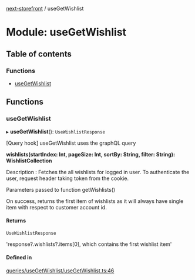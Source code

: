 [next-storefront](../README.md) / useGetWishlist

# Module: useGetWishlist

## Table of contents

### Functions

- [useGetWishlist](useGetWishlist.md#usewishlistqueries)

## Functions

### useGetWishlist

▸ **useGetWishlist**(): `UseWishlistResponse`

[Query hook] useGetWishlist uses the graphQL query

<b>wishlists(startIndex: Int, pageSize: Int, sortBy: String, filter: String): WishlistCollection</b>

Description : Fetches the all wishlists for logged in user. To authenticate the user, request header taking token from the cookie.

Parameters passed to function getWishlists()

On success, returns the first item of wishlists as it will always have single item with respect to customer account id.

#### Returns

`UseWishlistResponse`

'response?.wishlists?.items[0], which contains the first wishlist item'

#### Defined in

[queries/useGetWishlist/useGetWishlist.ts:46](https://github.com/KiboSoftware/nextjs-storefront/blob/561a164/hooks/queries/useGetWishlist/useGetWishlist.ts#L46)
